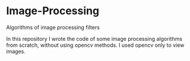 # Image-Processing
Algorithms of image processing filters

In this repository I wrote the code of some image processing algorithms from scratch, without using opencv methods.
I used opencv only to view images.

